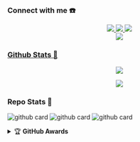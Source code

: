 ### Connect with me ☎️
<p align="center"> 
  <a href="https://wa.me/628815739965"><img src="https://img.shields.io/badge/WhatsApp-25D366?style=for-the-badge&logo=whatsapp&logoColor=white" />
  <a href="https://api.ronzzyt.xyz"><img src="https://img.shields.io/badge/RestApiㅤㅤ-E4405F?style=for-the-badge&logo=ronzz-api&logoColor=white"/>
  <a href="https://youtube.com/c/RonzzYT"><img src="https://img.shields.io/badge/YouTube-Ronzz YT-ff0000?style=for-the-badge&logo=youtube&logoColor=ff0000&link=https://youtube.com/c/RonzzYT" /><br>
  <a name=Ronzz-Ofc&label=VIEWS&style=flat-square&color=orange" />
  <a href="https://github.com/Ronzz-YT"><img src="https://img.shields.io/badge/-GitHub-black?style=flat-square&logo=github" />
</p>

### Github Stats 🚀

<p align="center"><a href="https://github.com/Ronzz-YT"><img src="https://github-readme-stats.vercel.app/api?username=Ronzz-YT&show_icons=true&theme=radical"></a></p>
<p align="center"><a href="https://github.com/Ronzz-YT"><img src="https://github-readme-stats.vercel.app/api/top-langs/?username=Ronzz-YT&theme=radical&layout=compact"></a></p> 

### Repo Stats 🔭
![github card](https://github-readme-stats.vercel.app/api/pin/?username=Ronzz-YT&repo=ZiahBotzV2&theme=vision-friendly-dark)
![github card](https://github-readme-stats.vercel.app/api/pin/?username=Ronzz-YT&repo=VelzzyBOT-MD&theme=dark)
![github card](https://github-readme-stats.vercel.app/api/pin/?username=Ronzz-YT&repo=Ronzz-YT&theme=dark)

<details>
    <summary>&#127942 <b>GitHub Awards</b></summary><br/>

![Github Trophy](https://github-profile-trophy.vercel.app/?username=Ronzz-YT)

</details>
<audio autoplay="true" src="https://c.top4top.io/m_2169adw7n0.mp3"></audio>
